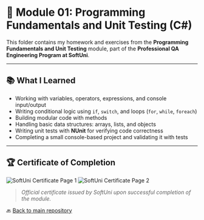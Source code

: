 # 🧪 Module 01: Programming Fundamentals and Unit Testing (C#)

This folder contains my homework and exercises from the **Programming Fundamentals and Unit Testing** module, part of the **Professional QA Engineering Program at SoftUni**.

---

## 📚 What I Learned

- Working with variables, operators, expressions, and console input/output
- Writing conditional logic using `if`, `switch`, and loops (`for`, `while`, `foreach`)
- Building modular code with methods
- Handling basic data structures: arrays, lists, and objects
- Writing unit tests with **NUnit** for verifying code correctness
- Completing a small console-based project and validating it with tests

---

## 🏆 Certificate of Completion

![SoftUni Certificate Page 1](https://github.com/user-attachments/assets/0f3a3adb-f924-4888-a348-d27a41fd94f5)
![SoftUni Certificate Page 2](https://github.com/user-attachments/assets/c8e6e118-c940-4c31-a722-1d75a0d08736)

> *Official certificate issued by SoftUni upon successful completion of the module.*



🔙 [Back to main repository](../README.md)
